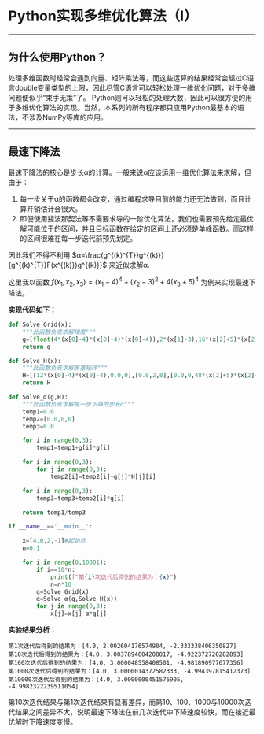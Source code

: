 # Python实现多维优化算法（Ⅰ）

---

## 为什么使用Python？

处理多维函数时经常会遇到向量、矩阵乘法等，而这些运算的结果经常会超过C语言double变量类型的上限，因此尽管C语言可以轻松处理一维优化问题，对于多维问题便似乎“束手无策”了。
Python则可以轻松的处理大数，因此可以很方便的用于多维优化算法的实现。当然，本系列的所有程序都只应用Python最基本的语法，不涉及NumPy等库的应用。

---

## 最速下降法

最速下降法的核心是步长α的计算。一般来说α应该运用一维优化算法来求解，但由于：
1. 每一步关于α的函数都会改变，通过编程求导目前的能力还无法做到，而且计算开销估计会很大。
2. 即便使用斐波那契法等不需要求导的一阶优化算法，我们也需要预先给定最优解可能位于的区间，并且目标函数在给定的区间上还必须是单峰函数。而这样的区间很难在每一步迭代前预先划定。

因此我们不得不利用 $α=\frac{g^{(k)^{T}}g^{(k)}}{g^{(k)^{T}}F(x^{(k)})g^{(k)}}$ 来近似求解α.

这里我以函数 $f(x_1,x_2,x_3)=(x_1-4)^4+(x_2-3)^2+4(x_3+5)^4$ 为例来实现最速下降法。

**实现代码如下：**
~~~Python
def Solve_Grid(x):
    """此函数负责求解梯度"""
    g=[float(4*(x[0]-4)*(x[0]-4)*(x[0]-4)),2*(x[1]-3),16*(x[2]+5)*(x[2]+5)*(x[2]+5)]
    return g

def Solve_H(x):
    """此函数负责求解黑塞矩阵"""
    H=[[12*(x[0]-4)*(x[0]-4),0.0,0],[0.0,2,0],[0.0,0,48*(x[2]+5)*(x[2]+5)]]
    return H

def Solve_α(g,H):
    """此函数负责求解每一步下降的步长α"""
    temp1=0.0
    temp2=[0.0,0,0]
    temp3=0.0

    for i in range(0,3):
        temp1=temp1+g[i]*g[i]

    for i in range(0,3):
        for j in range(0,3):
            temp2[i]=temp2[i]+g[j]*H[j][i]

    for i in range(0,3):
        temp3=temp3+temp2[i]*g[i]

    return temp1/temp3

if __name__=='__main__':

    x=[4.0,2,-1]#起始点
    n=0.1

    for i in range(0,10001):
        if i==10*n:
            print(f"第{i}次迭代后得到的结果为：{x}")
            n=n*10
        g=Solve_Grid(x)
        α=Solve_α(g,Solve_H(x))
        for j in range(0,3):
            x[j]=x[j]-α*g[j]
~~~

**实验结果分析：**

~~~
第1次迭代后得到的结果为：[4.0, 2.002604176574904, -2.333338406350827]
第10次迭代后得到的结果为：[4.0, 3.0037894604208017, -4.922372720282893]
第100次迭代后得到的结果为：[4.0, 3.000048558408501, -4.981890977677356]
第1000次迭代后得到的结果为：[4.0, 3.0000014372582333, -4.994397815412373]
第10000次迭代后得到的结果为：[4.0, 3.0000000451576905, -4.9982322239511054]
~~~

第10次迭代结果与第1次迭代结果有显著差异，而第10、100、1000与10000次迭代结果之间差异不大，说明最速下降法在前几次迭代中下降速度较快，而在接近最优解时下降速度变慢。
